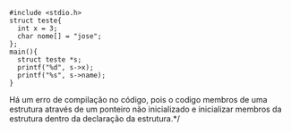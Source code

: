 ```
#include <stdio.h>
struct teste{
  int x = 3;
  char nome[] = "jose";
};
main(){
  struct teste *s;
  printf("%d", s->x);
  printf("%s", s->name);
}
```
Há um erro de compilação no código, pois o codigo membros de uma estrutura através de um ponteiro não inicializado e inicializar membros da estrutura dentro da declaração da estrutura.*/

